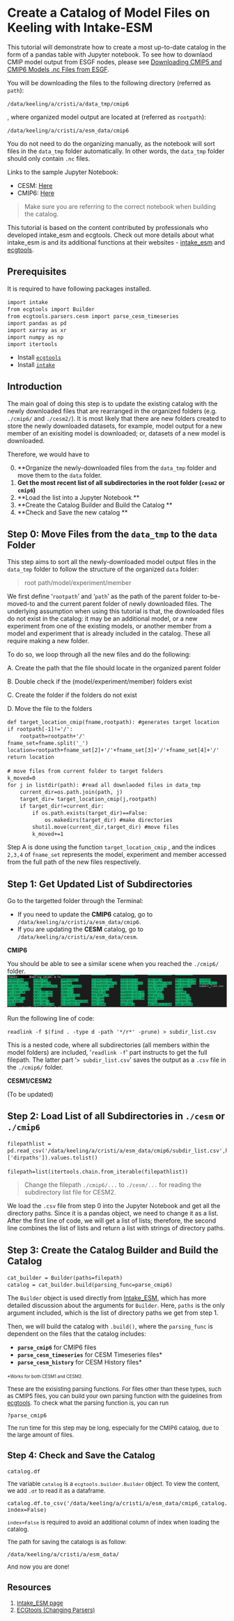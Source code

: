# Create a Catalog of Model Files on Keeling with Intake-ESM

This tutorial will demonstrate how to create a most up-to-date catalog in the form of a pandas table with Jupyter notebook. To see how to downlaod CMIP model output from ESGF nodes, please see [Downloading CMIP5 and CMIP6 Models .nc Files from ESGF](../documentation/downloading_CMIP5_and_CMIP6_Models_.nc_Files_from_ESGF.md). 

You will be downloading the files to the following directory (referred as `path`): 

    /data/keeling/a/cristi/a/data_tmp/cmip6

, where organized model output are located at (referred as `rootpath`): 

    /data/keeling/a/cristi/a/esm_data/cmip6

You do not need to do the organizing manually, as the notebook will sort files in the `data_tmp` folder automatically. In other words, the `data_tmp` folder should only contain `.nc` files. 

Links to the sample Jupyter Notebook: 

- CESM: [Here](../tutorials/create_catalog_cesm.ipynb)
- CMIP6: [Here](../tutorials/create_catalog_cmip6.ipynb)

>Make sure you are referring to the correct notebook when building the catalog. 

This tutorial is based on the content contributed by professionals who developed intake_esm and ecgtools. Check out more details about what intake_esm is and its additional functions at their websites - [intake_esm](https://intake-esm.readthedocs.io/en/stable/how-to/build-a-catalog-from-timeseries-files.html) and [ecgtools](https://ecgtools.readthedocs.io/en/latest/how-to/use-a-custom-parser.html). 

## Prerequisites
It is required to have following packages installed. 
   
    import intake
    from ecgtools import Builder
    from ecgtools.parsers.cesm import parse_cesm_timeseries
    import pandas as pd 
    import xarray as xr
    import numpy as np
    import itertools

- Install [`ecgtools`](https://ecgtools.readthedocs.io/en/latest/how-to/install-ecgtools.html)
- Install [`intake`](https://intake-esm.readthedocs.io/en/stable/how-to/install-intake-esm.html)

## Introduction 
The main goal of doing this step is to update the existing catalog with the newly downloaded files that are rearranged in the organized folders (e.g. `./cmip6/` and `./cesm2/`). It is most likely that there are new folders created to store the newly downloaded datasets, for example, model output for a new member of an exisiting model is downloaded; or, datasets of a new model is downloaded. 

Therefore, we would have to 

0. **Organize the newly-downloaded files from the `data_tmp` folder and move them to the `data` folder. 
1. **Get the most recent list of all subdirectories in the root folder (`cesm2` or `cmip6`)**
2. **Load the list into a Jupyter Notebook **
3. **Create the Catalog Builder and Build the Catalog **
4. **Check and Save the new catalog **

## Step 0: Move Files from the `data_tmp` to the `data` Folder
This step aims to sort all the newly-downloaded model output files in the `data_tmp` folder to follow the structure of the organized `data` folder:

>root path/model/experiment/member

We first define ‘`rootpath`’ and ‘`path`’ as the path of the parent folder to-be-moved-to and the current parent folder of newly downloaded files.
The underlying assumption when using this tutorial is that, the downloaded files do not exist in the catalog: it may be an additional model, or a new experiment  from one of the existing models, or another member from a model and experiment that is already included in the catalog. These all require making a new folder.

To do so, we loop through all the new files and do the following:

A. Create the path that the file should locate in the organized parent folder

B. Double check if the (model/experiment/member) folders exist

C. Create the folder if the folders do not exist

D. Move the file to the folders
    
    def target_location_cmip(fname,rootpath): #generates target location 
    if rootpath[-1]!='/':
        rootpath=rootpath+'/'
    fname_set=fname.split('_')     
    location=rootpath+fname_set[2]+'/'+fname_set[3]+'/'+fname_set[4]+'/'    
    return location

    # move files from current folder to target folders
    k_moved=0
    for j in listdir(path): #read all downlaoded files in data_tmp
        current_dir=os.path.join(path, j) 
        target_dir= target_location_cmip(j,rootpath)
        if target_dir!=current_dir:
            if os.path.exists(target_dir)==False:
                os.makedirs(target_dir) #make directories 
            shutil.move(current_dir,target_dir) #move files 
            k_moved+=1

Step A is done using the function `target_location_cmip` , and the indices `2,3,4` of `fname_set` represents the model, experiment and member accessed from the full path of the new files respectively.

## Step 1: Get Updated List of Subdirectories 
Go to the targetted folder through the Terminal: 
- If you need to update the **CMIP6** catalog, go to `/data/keeling/a/cristi/a/esm_data/cmip6`. 
- If you are updating the **CESM** catalog, go to `/data/keeling/a/cristi/a/esm_data/cesm`. 

**CMIP6**

You should be able to see a similar scene when you reached the `./cmip6/` folder.  
![cmip6_folder_dir](../images/cmip6_folder_dir.png)

Run the following line of code: 
    
    readlink -f $(find . -type d -path '*/r*' -prune) > subdir_list.csv

This is a nested code, where all subdirectories (all members within the model folders) are included, '`readlink -f`' part instructs to get the full filepath. The latter part '`> subdir_list.csv`' saves the output as a `.csv` file in the `./cmip6/` folder. 

**CESM1/CESM2** 

(To be updated)

## Step 2: Load List of all Subdirectories in `./cesm` or `./cmip6`

    filepathlist = pd.read_csv('/data/keeling/a/cristi/a/esm_data/cmip6/subdir_list.csv',header=None,names=['dirpaths']).values.tolist()
    
    filepath=list(itertools.chain.from_iterable(filepathlist))

> Change the filepath `./cmip6/...` to `./cesm/...` for reading the subdirectory list file for CESM2. 

We load the `.csv` file from step 0 into the Jupyter Notebook and get all the directory paths. Since it is a pandas object, we need to change it as a list. After the first line of code, we will get a list of lists; therefore, the second line combines the list of lists and return a list with strings of directory paths. 

## Step 3: Create the Catalog Builder and Build the Catalog 

    cat_builder = Builder(paths=filepath)
    catalog = cat_builder.build(parsing_func=parse_cmip6)

The `Builder` object is used directly from [Intake_ESM](https://intake-esm.readthedocs.io/en/stable/how-to/build-a-catalog-from-timeseries-files.html), which has more detailed discussion about the arguments for `Builder`. Here, `paths` is the only argument included, which is the list of directory paths we get from step 1. 

Then, we will build the catalog with `.build()`, where the `parsing_func` is dependent on the files that the catalog includes:

- **`parse_cmip6`** for CMIP6 files 
- **`parse_cesm_timeseries`** for CESM Timeseries files*
- **`parse_cesm_history`** for CESM History files*

<font size = 1> *Works for both CESM1 and CESM2. 

<font size =2>

These are the exisisting parsing functions. For files other than these types, such as CMIP5 files, you can build your own parsing function with the guidelines from [ecgtools](https://ecgtools.readthedocs.io/en/latest/how-to/use-a-custom-parser.html). To check what the parsing function is, you can run

    ?parse_cmip6

The run time for this step may be long, especially for the CMIP6 catalog, due to the large amount of files. 


## Step 4: Check and Save the Catalog

    catalog.df

The variable `catalog` is a `ecgtools.builder.Builder` object. To view the content, we add `.df` to read it as a dataframe. 

    catalog.df.to_csv('/data/keeling/a/cristi/a/esm_data/cmip6_catalog.csv', index=False)

`index=False` is required to avoid an additional column of index when loading the catalog. 

The path for saving the catalogs is as follow: 

    /data/keeling/a/cristi/a/esm_data/


And now you are done! 













## Resources 
1. [Intake_ESM page](https://intake-esm.readthedocs.io/en/stable/how-to/build-a-catalog-from-timeseries-files.html)
2. [ECGtools (Changing Parsers)](https://ecgtools.readthedocs.io/en/latest/how-to/use-a-custom-parser.html)
